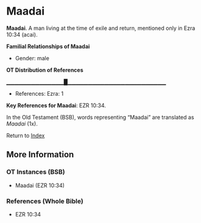 # Maadai
**Maadai**. 
A man living at the time of exile and return, mentioned only in Ezra 10:34 (acai). 




**Familial Relationships of Maadai**


* Gender: male


**OT Distribution of References**

▁▁▁▁▁▁▁▁▁▁▁▁▁▁█▁▁▁▁▁▁▁▁▁▁▁▁▁▁▁▁▁▁▁▁▁▁▁▁
* References: Ezra: 1



**Key References for Maadai**: 
EZR 10:34. 


In the Old Testament (BSB), words representing “Maadai” are translated as 
*Maadai* (1x). 




Return to [Index](00-Index.md)

## More Information

### OT Instances (BSB)

* Maadai (EZR 10:34)



### References (Whole Bible)

* EZR 10:34



